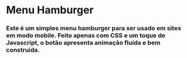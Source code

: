 # Menu Hamburger

### Este é um simples menu hamburger para ser usado em sites em modo mobile. Feito apenas com CSS e um toque de Javascript, o botão apresenta animação fluída e bem construída.
